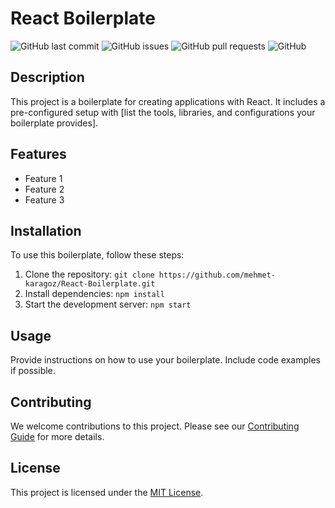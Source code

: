 # React Boilerplate

![GitHub last commit](https://img.shields.io/github/last-commit/mehmet-karagoz/React-Boilerplate)
![GitHub issues](https://img.shields.io/github/issues-raw/mehmet-karagoz/React-Boilerplate)
![GitHub pull requests](https://img.shields.io/github/issues-pr-raw/mehmet-karagoz/React-Boilerplate)
![GitHub](https://img.shields.io/github/license/mehmet-karagoz/React-Boilerplate)

## Description

This project is a boilerplate for creating applications with React. It includes a pre-configured setup with [list the tools, libraries, and configurations your boilerplate provides].

## Features

- Feature 1
- Feature 2
- Feature 3

## Installation

To use this boilerplate, follow these steps:

1. Clone the repository: `git clone https://github.com/mehmet-karagoz/React-Boilerplate.git`
2. Install dependencies: `npm install`
3. Start the development server: `npm start`

## Usage

Provide instructions on how to use your boilerplate. Include code examples if possible.

## Contributing

We welcome contributions to this project. Please see our [Contributing Guide](CONTRIBUTING.md) for more details.

## License

This project is licensed under the [MIT License](LICENSE).
